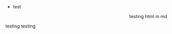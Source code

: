 * test

<div style="font-color: green" color="red" border="10" align=right>testing html in md</div>

testing testing
